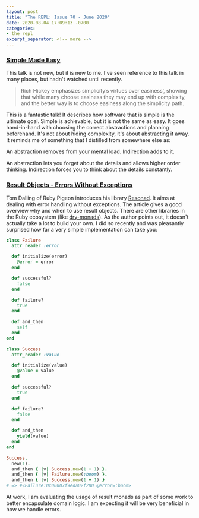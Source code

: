 ```yaml
---
layout: post
title: "The REPL: Issue 70 - June 2020"
date: 2020-08-04 17:09:13 -0700
categories:
- the repl
excerpt_separator: <!-- more -->
---
```


### [Simple Made Easy](https://www.infoq.com/presentations/Simple-Made-Easy/)

This talk is not new, but it is new to me. I've seen reference to this talk in many places, but hadn't watched until recently.

> Rich Hickey emphasizes simplicity’s virtues over easiness’, showing that while many choose easiness they may end up with complexity, and the better way is to choose easiness along the simplicity path.

This is a fantastic talk! It describes how software that is simple is the ultimate goal. Simple is achievable, but it is not the same as easy. It goes hand-in-hand with choosing the correct abstractions and planning beforehand. It's not about hiding complexity, it's about abstracting it away. It reminds me of something that I distilled from somewhere else as:

An abstraction removes from your mental load. Indirection adds to it.

An abstraction lets you forget about the details and allows higher order thinking. Indirection forces you to think about the details constantly.

### [Result Objects - Errors Without Exceptions](https://www.rubypigeon.com/posts/result-objects-errors-without-exceptions/)

Tom Dalling of Ruby Pigeon introduces his library [Resonad](https://github.com/tomdalling/resonad). It aims at dealing with error handling without exceptions. The article gives a good overview why and when to use result objects. There are other libraries in the Ruby ecosystem (like [dry-monads](http://dry-rb.org/gems/dry-monads/)). As the author points out, it doesn't actually take a lot to build your own. I did so recently and was pleasantly surprised how far a very simple implementation can take you:

```ruby
class Failure
  attr_reader :error

  def initialize(error)
    @error = error
  end

  def successful?
    false
  end

  def failure?
    true
  end

  def and_then
    self
  end
end

class Success
  attr_reader :value

  def initialize(value)
    @value = value
  end

  def successful?
    true
  end

  def failure?
    false
  end

  def and_then
    yield(value)
  end
end

Success.
  new(1).
  and_then { |v| Success.new(1 + 1) }.
  and_then { |v| Failure.new(:boom) }.
  and_then { |v| Success.new(1 + 1) }
# => #<Failure:0x00007f9eda02f280 @error=:boom>
```

At work, I am evaluating the usage of result monads as part of some work to better encapsulate domain logic. I am expecting it will be very beneficial in how we handle errors.
